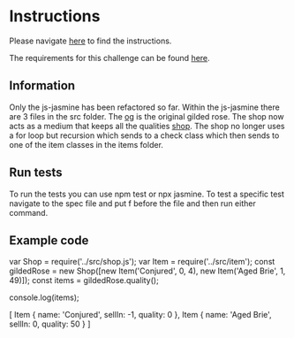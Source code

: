 # Instructions

Please navigate [here](https://github.com/namcap1/gilded-rose-refactoring-challenge/blob/master/instructions.md) to find the instructions.

The requirements for this challenge can be found [here](https://github.com/namcap1/gilded-rose-refactoring-challenge/blob/master/GildedRoseRequirements.txt).

## Information

Only the js-jasmine has been refactored so far. Within the js-jasmine there are 3 files in the src folder. The [og](https://github.com/namcap1/gilded-rose-refactoring-challenge/blob/master/js-jasmine/src/og.js) is the original gilded rose. The shop now acts as a medium that keeps all the qualities [shop](https://github.com/namcap1/gilded-rose-refactoring-challenge/blob/master/js-jasmine/src/shop.js). The shop no longer uses a for loop but recursion which sends to a check class which then sends to one of the item classes in the items folder.

## Run tests

To run the tests you can use npm test or npx jasmine. To test a specific test navigate to the spec file and put f before the file and then run either command. 

## Example code 
var Shop = require('../src/shop.js');
var Item = require('../src/item');
const gildedRose = new Shop([new Item('Conjured', 0, 4), new Item('Aged Brie', 1, 49)]);
const items = gildedRose.quality();

console.log(items);

[
  Item { name: 'Conjured', sellIn: -1, quality: 0 },
  Item { name: 'Aged Brie', sellIn: 0, quality: 50 }
]



